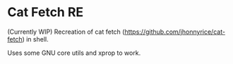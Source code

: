 # Cat Fetch RE
(Currently WIP)
Recreation of cat fetch (<https://github.com/jhonnyrice/cat-fetch>) in shell.

Uses some GNU core utils and xprop to work.
